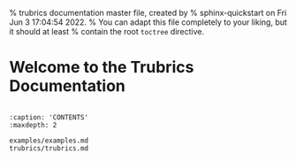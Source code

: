 % trubrics documentation master file, created by
% sphinx-quickstart on Fri Jun  3 17:04:54 2022.
% You can adapt this file completely to your liking, but it should at least
% contain the root `toctree` directive.

# Welcome to the Trubrics Documentation


```{include} ../../README.md
```

```{toctree}
:caption: 'CONTENTS'
:maxdepth: 2

examples/examples.md
trubrics/trubrics.md
```
